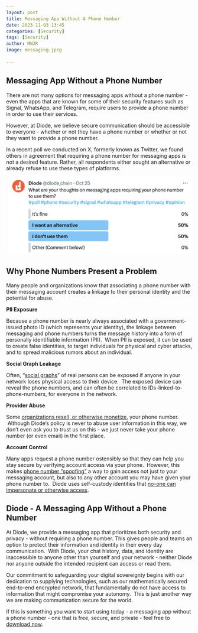 ```yaml
---
layout: post
title: Messaging App Without A Phone Number
date: 2023-11-03 13:45
categories: [Security]
tags: [Security]
author: MNJR
image: messaging.jpeg

---
```

## Messaging App Without a Phone Number

There are not many options for messaging apps without a phone number - even the apps that are known for some of their security features such as Signal, WhatsApp, and Telegram, require users to provide a phone number in order to use their services.  

However, at Diode, we believe secure communication should be accessible to everyone - whether or not they have a phone number or whether or not they want to provide a phone number. 

In a recent poll we conducted on X, formerly known as Twitter, we found others in agreement that requiring a phone number for messaging apps is not a desired feature. Rather, all respondents either sought an alternative or already refuse to use these types of platforms.

![](../assets/img/blog/twitterpoll.png)

## Why Phone Numbers Present a Problem

Many people and organizations know that associating a phone number with their messaging account creates a linkage to their personal identity and the potential for abuse.  

**PII Exposure**

Because a phone number is nearly always associated with a government-issued photo ID (which represents your identity), the linkage between messaging and phone numbers turns the message history into a form of personally identifiable information (PII).  When PII is exposed, it can be used to create false identities, to target individuals for physical and cyber attacks, and to spread malicious rumors about an individual.

**Social Graph Leakage**

Often, “[social graphs](https://en.wikipedia.org/wiki/Social_graph)” of real persons can be exposed if anyone in your network loses physical access to their device.  The exposed device can reveal the phone numbers, and can often be correlated to IDs-linked-to-phone-numbers, for everyone in the network.

**Provider Abuse**

Some [organizations resell, or otherwise monetize](https://www.wired.co.uk/article/change-your-phone-number-online-privacy), your phone number.  Although Diode’s policy is never to abuse user information in this way, we don’t even ask you to trust us on this - we just never take your phone number (or even email) in the first place.

**Account Control**

Many apps request a phone number ostensibly so that they can help you stay secure by verifying account access via your phone.  However, this makes [phone number “spoofing”](https://krebsonsecurity.com/2019/03/why-phone-numbers-stink-as-identity-proof/) a way to gain access not just to your messaging account, but also to any other account you may have given your phone number to.  Diode uses self-custody identities that [no-one can impersonate or otherwise access](https://futurism.com/the-byte/hackers-elon-musk-twitter). 

## Diode - A Messaging App Without a Phone Number

At Diode, we provide a messaging app that prioritizes both security and privacy - without requiring a phone number. This gives people and teams an option to protect their information and identity in their every day communication.  With Diode, your chat history, data, and identity are inaccessible to anyone other than yourself and your network - neither Diode nor anyone outside the intended recipient can access or read them. 

Our commitment to safeguarding your digital sovereignty begins with our dedication to supplying technologies, such as our mathematically secured end-to-end encrypted network, that fundamentally do not have access to information that might compromise your autonomy.  This is just another way we are making communication secure for the world.

If this is something you want to start using today - a messaging app without a phone number - one that is free, secure, and private - feel free to [download now](diode.io/download). 
